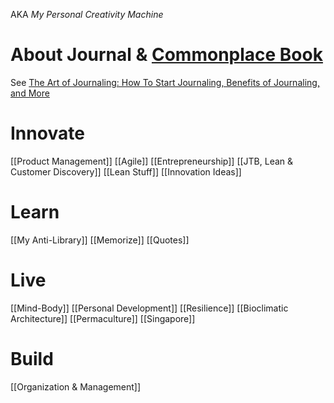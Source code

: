 AKA _My Personal Creativity Machine_
# About Journal & [Commonplace Book](https://en.wikipedia.org/wiki/Commonplace_book)
See [The Art of Journaling: How To Start Journaling, Benefits of Journaling, and More](https://dailystoic.com/journaling/)
# Innovate
[[Product Management]]
[[Agile]]
[[Entrepreneurship]]
[[JTB, Lean & Customer Discovery]]
[[Lean Stuff]]
[[Innovation Ideas]]
# Learn
[[My Anti-Library]]
[[Memorize]]
[[Quotes]]
# Live
[[Mind-Body]]
[[Personal Development]]
[[Resilience]]
	[[Bioclimatic Architecture]]
	[[Permaculture]]
[[Singapore]]
# Build
[[Organization & Management]]
